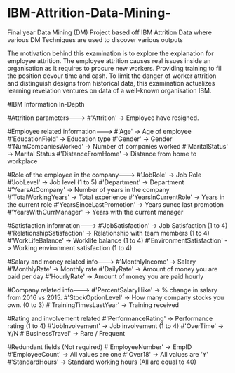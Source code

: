 # IBM-Attrition-Data-Mining-
Final year Data Mining (DM) Project based off IBM Attrition Data where various DM Techniques are used to discover various outputs

The motivation behind this examination is to explore the
explanation for employee attrition. The employee
attrition causes real issues inside an organisation as it
requires to procure new workers. Providing training to
fill the position devour time and cash. To limit the
danger of worker attrition and distinguish designs from
historical data, this examination actualizes learning
revelation ventures on data of a well-known
organisation IBM.

#IBM Information In-Depth

#Attrition parameters--->
#'Attrition' -> Employee have resigned.

#Employee related information--->
#'Age' -> Age of employee
#'EducationField' -> Education type
#'Gender' -> Gender
#'NumCompaniesWorked' -> Number of companies worked
#'MaritalStatus' -> Marital Status
#'DistanceFromHome' -> Distance from home to workplace

#Role of the employee in the company--->
#'JobRole' -> Job Role
#'JobLevel' -> Job level (1 to 5)
#'Department' -> Department
#'YearsAtCompany' -> Number of years in the company
#'TotalWorkingYears' -> Total experience
#'YearsInCurrentRole' -> Years in the current role
#'YearsSinceLastPromotion' -> Years sunce last promotion
#'YearsWithCurrManager' -> Years with the current manager

#Satisfaction information--->
#'JobSatisfaction' -> Job Satisfaction (1 to 4)
#'RelationshipSatisfaction' -> Relationship with team members (1 to 4)
#'WorkLifeBalance' -> Worklife balance (1 to 4)
#'EnvironmentSatisfaction' -> Working environment satisfaction (1 to 4)

#Salary and money related info--->
#'MonthlyIncome' -> Salary
#'MonthlyRate' -> Monthly rate
#'DailyRate' -> Amount of money you are paid per day
#'HourlyRate' -> Amount of money you are paid hourly

#Company related info--->
#'PercentSalaryHike' -> % change in salary from 2016 vs 2015.
#'StockOptionLevel' -> How many company stocks you own. (0 to 3)
#'TrainingTimesLastYear' -> Training received

#Rating and involvement related
#'PerformanceRating' -> Performance rating (1 to 4)
#'JobInvolvement' -> Job involvement (1 to 4)
#'OverTime' -> Y/N
#'BusinessTravel' ->  Rare / Frequent

#Redundant fields (Not required)
#'EmployeeNumber' -> EmpID
#'EmployeeCount' -> All values are one
#'Over18' -> All values are 'Y'
#'StandardHours' -> Standard working hours (All are equal to 40)
